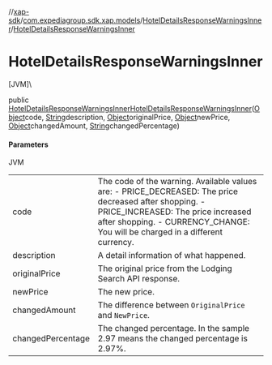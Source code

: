 //[xap-sdk](../../../index.md)/[com.expediagroup.sdk.xap.models](../index.md)/[HotelDetailsResponseWarningsInner](index.md)/[HotelDetailsResponseWarningsInner](-hotel-details-response-warnings-inner.md)

# HotelDetailsResponseWarningsInner

[JVM]\

public [HotelDetailsResponseWarningsInner](index.md)[HotelDetailsResponseWarningsInner](-hotel-details-response-warnings-inner.md)([Object](https://docs.oracle.com/javase/8/docs/api/java/lang/Object.html)code, [String](https://docs.oracle.com/javase/8/docs/api/java/lang/String.html)description, [Object](https://docs.oracle.com/javase/8/docs/api/java/lang/Object.html)originalPrice, [Object](https://docs.oracle.com/javase/8/docs/api/java/lang/Object.html)newPrice, [Object](https://docs.oracle.com/javase/8/docs/api/java/lang/Object.html)changedAmount, [String](https://docs.oracle.com/javase/8/docs/api/java/lang/String.html)changedPercentage)

#### Parameters

JVM

| | |
|---|---|
| code | The code of the warning.  Available values are: - PRICE_DECREASED: The price decreased after shopping. - PRICE_INCREASED: The price increased after shopping. - CURRENCY_CHANGE: You will be charged in a different currency. |
| description | A detail information of what happened. |
| originalPrice | The original price from the Lodging Search API response. |
| newPrice | The new price. |
| changedAmount | The difference between `OriginalPrice` and `NewPrice`. |
| changedPercentage | The changed percentage. In the sample 2.97 means the changed percentage is 2.97%. |
